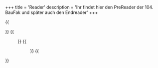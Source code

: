 +++
title = 'Reader'
description = 'Ihr findet hier den PreReader der 104. BauFak und später auch den Endreader'
+++



{{<div class="flex flex-col md:flex-row flex-initial gap-20">}}
{{<figure class="inline-flex flex-col items-center h-full w-96 py-6" src="PreReader_Bild.jpg">}}
{{<figure src="/reader/PreReader.png" link="/reader/PreReader_104BauFaK_München.pdf" class="">}}
{{</div>}}